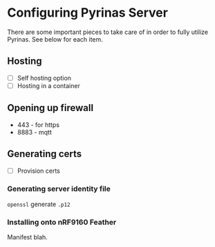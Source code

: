 # Configuring Pyrinas Server

There are some important pieces to take care of in order to fully utilize Pyrinas. See below for each item.

## Hosting

- [ ] Self hosting option
- [ ] Hosting in a container

## Opening up firewall

* 443 - for https
* 8883 - mqtt

## Generating certs

- [ ] Provision certs 

### Generating server identity file

`openssl` generate `.p12`

### Installing onto nRF9160 Feather

Manifest blah.
